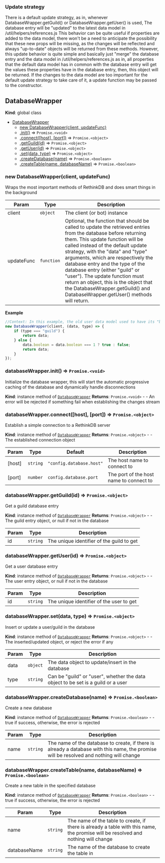 <a name="DatabaseWrapper"></a>

### Update strategy

There is a default update strategy, as in, whenever DatabaseWrapper.getGuild() or DatabaseWrapper.getUser() is used,
The database entry will be "updated" to the latest data model in /util/helpers/references.js 
This behavior can be quite useful if properties are added to the data model, there won't be a need to anticipate the possibility that these new props will be missing,
as the changes will be reflected and always "up-to-date" objects will be returned from these methods.
However, this update behavior is quite simple and basically just "merge" the database entry and the data model in /util/helpers/references.js 
as in, all properties that the default data model has in common with the database entry will get the values these properties have in the database entry, then, this object will be returned.
If the changes to the data model are too important for the default update strategy to take care of it, a update function may be passed to the constructor.

## DatabaseWrapper
**Kind**: global class

* [DatabaseWrapper](#DatabaseWrapper)
    * [new DatabaseWrapper(client, updateFunc)](#new_DatabaseWrapper_new)
    * [.init()](#DatabaseWrapper+init) ⇒ <code>Promise.&lt;void&gt;</code>
    * [.connect([host], [port])](#DatabaseWrapper+connect) ⇒ <code>Promise.&lt;object&gt;</code>
    * [.getGuild(id)](#DatabaseWrapper+getGuild) ⇒ <code>Promise.&lt;object&gt;</code>
    * [.getUser(id)](#DatabaseWrapper+getUser) ⇒ <code>Promise.&lt;object&gt;</code>
    * [.set(data, type)](#DatabaseWrapper+set) ⇒ <code>Promise.&lt;object&gt;</code>
    * [.createDatabase(name)](#DatabaseWrapper+createDatabase) ⇒ <code>Promise.&lt;boolean&gt;</code>
    * [.createTable(name, databaseName)](#DatabaseWrapper+createTable) ⇒ <code>Promise.&lt;boolean&gt;</code>

<a name="new_DatabaseWrapper_new"></a>

### new DatabaseWrapper(client, updateFunc)
Wraps the most important methods of RethinkDB and does smart things in the background


| Param | Type | Description |
| --- | --- | --- |
| client | <code>object</code> | The client (or bot) instance |
| updateFunc | <code>function</code> | Optional, the function that should be called to update the retrieved entries from the database before returning them. This update function will be called instead of the default update strategy, with the "data" and "type" arguments, which are respectively the database entry and the type of the database entry (either "guild" or "user"). The update function must return an object, this is the object that the DatabaseWrapper.getGuild() and DatabaseWrapper.getUser() methods will return. |

**Example**
```js
//Context: In this example, the old user data model used to have its "boolean" property containing either 1 or 0, and we want to update it to either true or false
new DatabaseWrapper(client, (data, type) => {
    if (type === "guild") {
        return data; 
    } else {
        data.boolean = data.boolean === 1 ? true : false;
        return data;   
    }
});
```

<a name="DatabaseWrapper+init"></a>

### databaseWrapper.init() ⇒ <code>Promise.&lt;void&gt;</code>
Initialize the database wrapper, this will start the automatic progressive caching of the database and dynamically handle disconnections

**Kind**: instance method of [<code>DatabaseWrapper</code>](#DatabaseWrapper)
**Returns**: <code>Promise.&lt;void&gt;</code> - - An error will be rejected if something fail when establishing the changes stream
<a name="DatabaseWrapper+connect"></a>

### databaseWrapper.connect([host], [port]) ⇒ <code>Promise.&lt;object&gt;</code>
Establish a simple connection to a RethinkDB server

**Kind**: instance method of [<code>DatabaseWrapper</code>](#DatabaseWrapper)
**Returns**: <code>Promise.&lt;object&gt;</code> - - The established connection object

| Param | Type | Default | Description |
| --- | --- | --- | --- |
| [host] | <code>string</code> | <code>&quot;config.database.host&quot;</code> | The host name to connect to |
| [port] | <code>number</code> | <code>config.database.port</code> | The port of the host name to connect to |

<a name="DatabaseWrapper+getGuild"></a>

### databaseWrapper.getGuild(id) ⇒ <code>Promise.&lt;object&gt;</code>
Get a guild database entry

**Kind**: instance method of [<code>DatabaseWrapper</code>](#DatabaseWrapper)
**Returns**: <code>Promise.&lt;object&gt;</code> - - The guild entry object, or null if not in the database

| Param | Type | Description |
| --- | --- | --- |
| id | <code>string</code> | The unique identifier of the guild to get |

<a name="DatabaseWrapper+getUser"></a>

### databaseWrapper.getUser(id) ⇒ <code>Promise.&lt;object&gt;</code>
Get a user database entry

**Kind**: instance method of [<code>DatabaseWrapper</code>](#DatabaseWrapper)
**Returns**: <code>Promise.&lt;object&gt;</code> - - The user entry object, or null if not in the database

| Param | Type | Description |
| --- | --- | --- |
| id | <code>string</code> | The unique identifier of the user to get |

<a name="DatabaseWrapper+set"></a>

### databaseWrapper.set(data, type) ⇒ <code>Promise.&lt;object&gt;</code>
Insert or update a user/guild in the database

**Kind**: instance method of [<code>DatabaseWrapper</code>](#DatabaseWrapper)
**Returns**: <code>Promise.&lt;object&gt;</code> - - The inserted/updated object, or reject the error if any

| Param | Type | Description |
| --- | --- | --- |
| data | <code>object</code> | The data object to update/insert in the database |
| type | <code>string</code> | Can be "guild" or "user", whether the data object to be set is a guild or a user |

<a name="DatabaseWrapper+createDatabase"></a>

### databaseWrapper.createDatabase(name) ⇒ <code>Promise.&lt;boolean&gt;</code>
Create a new database

**Kind**: instance method of [<code>DatabaseWrapper</code>](#DatabaseWrapper)
**Returns**: <code>Promise.&lt;boolean&gt;</code> - - true if success, otherwise, the error is rejected

| Param | Type | Description |
| --- | --- | --- |
| name | <code>string</code> | The name of the database to create, if there is already a database with this name, the promise will be resolved and nothing will change |

<a name="DatabaseWrapper+createTable"></a>

### databaseWrapper.createTable(name, databaseName) ⇒ <code>Promise.&lt;boolean&gt;</code>
Create a new table in the specified database

**Kind**: instance method of [<code>DatabaseWrapper</code>](#DatabaseWrapper)
**Returns**: <code>Promise.&lt;boolean&gt;</code> - - true if success, otherwise, the error is rejected

| Param | Type | Description |
| --- | --- | --- |
| name | <code>string</code> | The name of the table to create, if there is already a table with this name, the promise will be resolved and nothing will change |
| databaseName | <code>string</code> | The name of the database to create the table in |